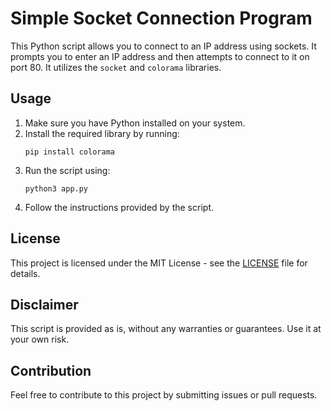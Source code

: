 # Simple Socket Connection Program

This Python script allows you to connect to an IP address using sockets. It prompts you to enter an IP address and then attempts to connect to it on port 80. It utilizes the `socket` and `colorama` libraries.

## Usage

1. Make sure you have Python installed on your system.
2. Install the required library by running:
    ```
    pip install colorama
    ```
3. Run the script using:
    ```
    python3 app.py
    ```
4. Follow the instructions provided by the script.

## License

This project is licensed under the MIT License - see the [LICENSE](LICENSE) file for details.

## Disclaimer

This script is provided as is, without any warranties or guarantees. Use it at your own risk.

## Contribution

Feel free to contribute to this project by submitting issues or pull requests.
